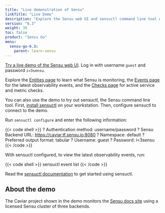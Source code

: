 ```yaml
---
title: "Live demonstration of Sensu"
linkTitle: "Live Demo"
description: "Explore the Sensu web UI and sensuctl command line tool with a live demo that monitors the Sensu docs site. View entities, observability events, and active service and metric checks."
version: "6.3"
weight: 30
toc: false
product: "Sensu Go"
menu:
  sensu-go-6.3:
    parent: learn-sensu
---
```


<a href="https://caviar.tf.sensu.io:3000" onclick="ga('send', 'event', 'Demo', 'Click', 'Main demo link');">Try a live demo of the Sensu web UI</a>.
Log in with username `guest` and password `i<3sensu`.

Explore the <a href="https://caviar.tf.sensu.io:3000/default/entities" onclick="ga('send', 'event', 'Demo', 'Click', 'Entities page');">Entities page</a> to learn what Sensu is monitoring, the <a href="https://caviar.tf.sensu.io:3000/default/events" onclick="ga('send', 'event', 'Demo', 'Click', 'Events page');">Events page</a> for the latest observability events, and the <a href="https://caviar.tf.sensu.io:3000/default/checks" onclick="ga('send', 'event', 'Demo', 'Click', 'Checks page');">Checks page</a> for active service and metric checks.

You can also use the demo to try out sensuctl, the Sensu command line tool.
First, [install sensuctl][1] on your workstation.
Then, configure sensuctl to connect to the demo.

Run `sensuctl configure` and enter the following information:

{{< code shell >}}
? Authentication method: username/password
? Sensu Backend URL: https://caviar.tf.sensu.io:8080
? Namespace: default
? Preferred output format: tabular
? Username: guest
? Password: i<3sensu
{{< /code >}}

With sensuctl configured, to view the latest observability events, run:

{{< code shell >}}
sensuctl event list
{{< /code >}}

Read the [sensuctl documentation][2] to get started using sensuctl.

## About the demo

The Caviar project shown in the demo monitors the [Sensu docs site][3] using a licensed Sensu cluster of three backends.

[1]: ../../operations/deploy-sensu/install-sensu#install-sensuctl
[2]: ../../sensuctl/
[3]: https://docs.sensu.io/
